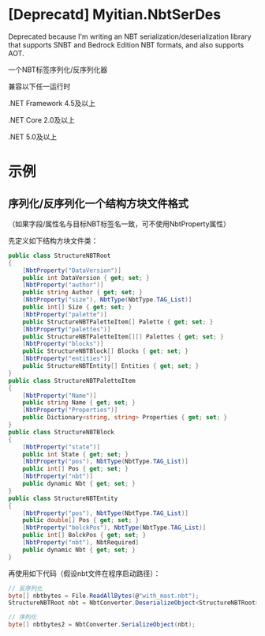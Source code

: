 # \[Deprecatd\] Myitian.NbtSerDes
Deprecated because I'm writing an NBT serialization/deserialization library that supports SNBT and Bedrock Edition NBT formats, and also supports AOT.

一个NBT标签序列化/反序列化器

兼容以下任一运行时

.NET Framework 4.5及以上

.NET Core 2.0及以上

.NET 5.0及以上

# 示例

## 序列化/反序列化一个结构方块文件格式 

（如果字段/属性名与目标NBT标签名一致，可不使用NbtProperty属性）

先定义如下结构方块文件类：

```csharp
public class StructureNBTRoot
{
    [NbtProperty("DataVersion")]
    public int DataVersion { get; set; }
    [NbtProperty("author")]
    public string Author { get; set; }
    [NbtProperty("size"), NbtType(NbtType.TAG_List)]
    public int[] Size { get; set; }
    [NbtProperty("palette")]
    public StructureNBTPaletteItem[] Palette { get; set; }
    [NbtProperty("palettes")]
    public StructureNBTPaletteItem[][] Palettes { get; set; }
    [NbtProperty("blocks")]
    public StructureNBTBlock[] Blocks { get; set; }
    [NbtProperty("entities")]
    public StructureNBTEntity[] Entities { get; set; }
}
public class StructureNBTPaletteItem
{
    [NbtProperty("Name")]
    public string Name { get; set; }
    [NbtProperty("Properties")]
    public Dictionary<string, string> Properties { get; set; }
}
public class StructureNBTBlock
{
    [NbtProperty("state")]
    public int State { get; set; }
    [NbtProperty("pos"), NbtType(NbtType.TAG_List)]
    public int[] Pos { get; set; }
    [NbtProperty("nbt")]
    public dynamic Nbt { get; set; }
}
public class StructureNBTEntity
{
    [NbtProperty("pos"), NbtType(NbtType.TAG_List)]
    public double[] Pos { get; set; }
    [NbtProperty("bolckPos"), NbtType(NbtType.TAG_List)]
    public int[] BolckPos { get; set; }
    [NbtProperty("nbt"), NbtRequired]
    public dynamic Nbt { get; set; }
}
```

再使用如下代码（假设nbt文件在程序启动路径）：

```csharp
// 反序列化
byte[] nbtbytes = File.ReadAllBytes(@"with_mast.nbt");
StructureNBTRoot nbt = NbtConverter.DeserializeObject<StructureNBTRoot>(nbtbytes);

// 序列化
byte[] nbtbytes2 = NbtConverter.SerializeObject(nbt);
```

